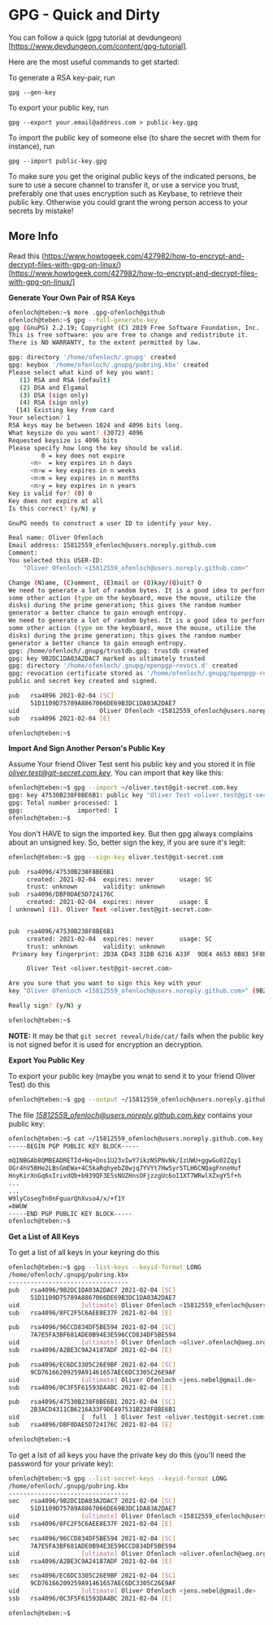 # GPG - Quick and Dirty

You can follow a quick (gpg tutorial at devdungeon)[https://www.devdungeon.com/content/gpg-tutorial]. 

Here are the most useful commands to get started:

To generate a RSA key-pair, run

    gpg --gen-key

To export your public key, run

    gpg --export your.email@address.com > public-key.gpg

To import the public key of someone else (to share the secret with them for instance), run

    gpg --import public-key.gpg

To make sure you get the original public keys of the indicated persons, be sure to use a 
secure channel to transfer it, or use a service you trust, preferably one that uses 
encryption such as Keybase, to retrieve their public key. Otherwise you could grant 
the wrong person access to your secrets by mistake!

## More Info


Read this (https://www.howtogeek.com/427982/how-to-encrypt-and-decrypt-files-with-gpg-on-linux/)[https://www.howtogeek.com/427982/how-to-encrypt-and-decrypt-files-with-gpg-on-linux/]

**Generate Your Own Pair of RSA Keys**


```bash
ofenloch@teben:~$ more .gpg-ofenloch@github
ofenloch@teben:~$ gpg --full-generate-key
gpg (GnuPG) 2.2.19; Copyright (C) 2019 Free Software Foundation, Inc.
This is free software: you are free to change and redistribute it.
There is NO WARRANTY, to the extent permitted by law.

gpg: directory '/home/ofenloch/.gnupg' created
gpg: keybox '/home/ofenloch/.gnupg/pubring.kbx' created
Please select what kind of key you want:
   (1) RSA and RSA (default)
   (2) DSA and Elgamal
   (3) DSA (sign only)
   (4) RSA (sign only)
  (14) Existing key from card
Your selection? 1
RSA keys may be between 1024 and 4096 bits long.
What keysize do you want? (3072) 4096
Requested keysize is 4096 bits
Please specify how long the key should be valid.
         0 = key does not expire
      <n>  = key expires in n days
      <n>w = key expires in n weeks
      <n>m = key expires in n months
      <n>y = key expires in n years
Key is valid for? (0) 0
Key does not expire at all
Is this correct? (y/N) y

GnuPG needs to construct a user ID to identify your key.

Real name: Oliver Ofenloch
Email address: 15812559_ofenloch@users.noreply.github.com
Comment: 
You selected this USER-ID:
    "Oliver Ofenloch <15812559_ofenloch@users.noreply.github.com>"

Change (N)ame, (C)omment, (E)mail or (O)kay/(Q)uit? O
We need to generate a lot of random bytes. It is a good idea to perform
some other action (type on the keyboard, move the mouse, utilize the
disks) during the prime generation; this gives the random number
generator a better chance to gain enough entropy.
We need to generate a lot of random bytes. It is a good idea to perform
some other action (type on the keyboard, move the mouse, utilize the
disks) during the prime generation; this gives the random number
generator a better chance to gain enough entropy.
gpg: /home/ofenloch/.gnupg/trustdb.gpg: trustdb created
gpg: key 9B2DC1DA03A2DAC7 marked as ultimately trusted
gpg: directory '/home/ofenloch/.gnupg/openpgp-revocs.d' created
gpg: revocation certificate stored as '/home/ofenloch/.gnupg/openpgp-revocs.d/51D1109D75789A8867066DE69B3DC1DA03A2DAE7.rev'
public and secret key created and signed.

pub   rsa4096 2021-02-04 [SC]
      51D1109D75789A8867066DE69B3DC1DA03A2DAE7
uid                      Oliver Ofenloch <15812559_ofenloch@users.noreply.github.com>
sub   rsa4096 2021-02-04 [E]

ofenloch@teben:~$
```

**Import And Sign Another Person's Public Key**

Assume Your friend Oliver Test sent his public key and you stored it in file *oliver.test@git-secret.com.key*. 
You can import that key like this:


```bash
ofenloch@teben:~$ gpg --import ~/oliver.test@git-secret.com.key 
gpg: key 47530B238F8BE6B1: public key "Oliver Test <oliver.test@git-secret.com>" imported
gpg: Total number processed: 1
gpg:               imported: 1
ofenloch@teben:~$
```

You don't HAVE to sign the imported key. But then gpg always complains about an unsigned key. So, better 
sign the key, if you are sure it's legit:

```bash
ofenloch@teben:~$ gpg --sign-key oliver.test@git-secret.com

pub  rsa4096/47530B238F8BE6B1
     created: 2021-02-04  expires: never       usage: SC  
     trust: unknown       validity: unknown
sub  rsa4096/DBF0DAE5D724176C
     created: 2021-02-04  expires: never       usage: E   
[ unknown] (1). Oliver Test <oliver.test@git-secret.com>


pub  rsa4096/47530B238F8BE6B1
     created: 2021-02-04  expires: never       usage: SC  
     trust: unknown       validity: unknown
 Primary key fingerprint: 2D3A CD43 31DB 6216 A33F  9DE4 4653 0B83 5F8B E6A1

     Oliver Test <oliver.test@git-secret.com>

Are you sure that you want to sign this key with your
key "Oliver Ofenloch <15812559_ofenloch@users.noreply.github.com>" (9B2DC1DA03A2DAC7)

Really sign? (y/N) y

ofenloch@teben:~$
```

**NOTE:** It may be that `git secret reveal/hide/cat/` fails when the public key is not signed befor it is used for encryption an decryption.

**Export You Public Key**

To export your public key (maybe you wnat to send it to your friend Oliver Test) do this

```bash
ofenloch@teben:~$ gpg --output ~/15812559_ofenloch@users.noreply.github.com.key --armor --export 15812559_ofenloch@users.noreply.github.com
```

The file *15812559_ofenloch@users.noreply.github.com.key* contains your public key:

```bash
ofenloch@teben:~$ cat ~/15812559_ofenloch@users.noreply.github.com.key
-----BEGIN PGP PUBLIC KEY BLOCK-----

mQINBGAb8QMBEADRETId+Nq+Ons1U23vIwY7ikzNSPNvNk/IzUWU+ggwGu02Zqy1
OGr4hV5BHe2LBsGmEWa+4C5kaRqhyebZ8wjq7YVYt7HwSyr5TLH6CNQagFnneHuf
HnyKirXnGq6xIrivdQb+b939QF3E5sNUZHnsOFjzzgUc6oI1XT7WRwlXZxgY5f+h
...
...
W9lyCosegTn0nFguarQhXvso4/x/+f1Y
=bWUW
-----END PGP PUBLIC KEY BLOCK-----
ofenloch@teben:~$ 
```

**Get a List of All Keys**

To get a list of all keys in your keyring do this

```bash
ofenloch@teben:~$ gpg --list-keys --keyid-format LONG
/home/ofenloch/.gnupg/pubring.kbx
---------------------------------
pub   rsa4096/9B2DC1DA03A2DAC7 2021-02-04 [SC]
      51D1109D75789A8867066DE69B3DC1DA03A2DAE7
uid                 [ultimate] Oliver Ofenloch <15812559_ofenloch@users.noreply.github.com>
sub   rsa4096/8FC2F5C6AEE8E37F 2021-02-04 [E]

pub   rsa4096/96CCD834DF5BE594 2021-02-04 [SC]
      7A7E5FA3BF681ADE0B94E3E596CCD834DF5BE594
uid                 [ultimate] Oliver Ofenloch <oliver.ofenloch@aeg.org>
sub   rsa4096/A2BE3C9A24187ADF 2021-02-04 [E]

pub   rsa4096/EC6DC3305C26E9BF 2021-02-04 [SC]
      9CD76166209259A91461657AEC6DC3305C26E9AF
uid                 [ultimate] Oliver Ofenloch <jens.nebel@gmail.de>
sub   rsa4096/0C3F5F61593DA4BC 2021-02-04 [E]

pub   rsa4096/47530B238F8BE6B1 2021-02-04 [SC]
      2B3ACD4311CB6216A33F9DE497531B238F8BE6B1
uid                 [  full  ] Oliver Test <oliver.test@git-secret.com>
sub   rsa4096/DBF0DAE5D724176C 2021-02-04 [E]

ofenloch@teben:~$ 
```

To get a lsit of all keys you have the private key do this (you'll need the password for your private key):

```bash
ofenloch@teben:~$ gpg --list-secret-keys --keyid-format LONG
/home/ofenloch/.gnupg/pubring.kbx
---------------------------------
sec   rsa4096/9B2DC1DA03A2DAC7 2021-02-04 [SC]
      51D1109D75789A8867066DE69B3DC1DA03A2DAE7
uid                 [ultimate] Oliver Ofenloch <15812559_ofenloch@users.noreply.github.com>
ssb   rsa4096/8FC2F5C6AEE8E37F 2021-02-04 [E]

sec   rsa4096/96CCD834DF5BE594 2021-02-04 [SC]
      7A7E5FA3BF681ADE0B94E3E596CCD834DF5BE594
uid                 [ultimate] Oliver Ofenloch <oliver.ofenloch@aeg.org>
ssb   rsa4096/A2BE3C9A24187ADF 2021-02-04 [E]

sec   rsa4096/EC6DC3305C26E9BF 2021-02-04 [SC]
      9CD76166209259A91461657AEC6DC3305C26E9AF
uid                 [ultimate] Oliver Ofenloch <jens.nebel@gmail.de>
ssb   rsa4096/0C3F5F61593DA4BC 2021-02-04 [E]

ofenloch@teben:~$
```